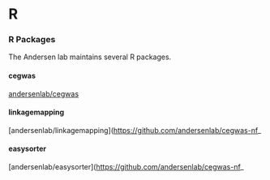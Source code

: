 # R

### R Packages

The Andersen lab maintains several R packages.

#### cegwas

[andersenlab/cegwas](https://github.com/andersenlab/cegwas-nf)

#### linkagemapping

[andersenlab/linkagemapping](https://github.com/andersenlab/cegwas-nf_

#### easysorter

[andersenlab/easysorter](https://github.com/andersenlab/cegwas-nf_